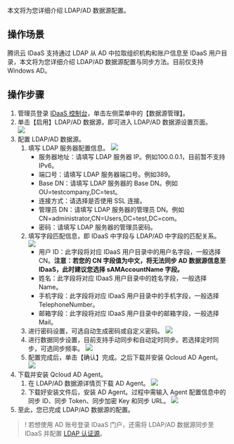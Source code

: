 本文将为您详细介绍 LDAP/AD 数据源配置。
## 操作场景
腾讯云 IDaaS 支持通过 LDAP 从 AD 中拉取组织机构和账户信息至 IDaaS 用户目录，本文将为您详细介绍 LDAP/AD 数据源配置与同步方法。目前仅支持 Windows AD。
## 操作步骤
1. 管理员登录 [IDaaS 控制台](https://console.cloud.tencent.com/idaas)，单击左侧菜单中的【数据源管理】。
2. 单击【启用】LDAP/AD 数据源，即可进入 LDAP/AD 数据源设置页面。  
![](https://main.qcloudimg.com/raw/a37b424e05a4ec3e89b65d5a95c83538.png)
3. 配置 LDAP/AD 数据源。
	1. 填写 LDAP 服务器配置信息。
	 ![](https://main.qcloudimg.com/raw/559441c8a2c4dd8497fa6a0b258ca1a6.png)
		- 服务器地址：请填写 LDAP 服务器 IP。例如100.0.0.1，目前暂不支持 IPv6。
		- 端口号：请填写 LDAP 服务器端口号。例如389。
		- Base DN：请填写 LDAP 服务器的 Base DN。例如 OU=testcompany,DC=test。
		- 连接方式：请选择是否使用 SSL 连接。
		- 管理员 DN：请填写 LDAP 服务器的管理员 DN。例如 CN=administrator,CN=Users,DC=test,DC=com。
		- 密码：请填写 LDAP 服务器的管理员密码。
	2. 填写字段匹配信息，即 IDaaS 中字段与 LDAP/AD 中字段的匹配关系。
	 ![](https://main.qcloudimg.com/raw/b56df20170a79273a98daa2a7036885b.png)
		- 用户 ID：此字段将对应 IDaaS 用户目录中的用户名字段，一般选择 CN。**注意：若您的 CN 字段值为中文，将无法同步 AD 数据源信息至 IDaaS，此时建议您选择 sAMAccountName 字段。**
		- 姓名：此字段将对应 IDaaS 用户目录中的姓名字段，一般选择 Name。
		- 手机字段：此字段将对应 IDaaS 用户目录中的手机字段，一般选择 TelephoneNumber。
		- 邮箱字段：此字段将对应 IDaaS 用户目录中的邮箱字段，一般选择 Mail。
	3. 进行密码设置，可选自动生成密码或自定义密码。
	 ![](https://main.qcloudimg.com/raw/c0c4830e62cb975e55ffd38354c6ced5.png)
	4. 进行数据同步设置，目前支持手动同步和自动定时同步。若选择定时同步，可选同步频率。
	![](https://main.qcloudimg.com/raw/a0fd46c7480c94177e28e8492a7ffff5.png)
	5. 配置完成后，单击【确认】完成。之后下载并安装 Qcloud AD Agent。
	![](https://main.qcloudimg.com/raw/f929f795320f5b3ce5d8ea39dd54625b.png)
4. 下载并安装 Qcloud AD Agent。
	1. 在 LDAP/AD 数据源详情页下载 AD Agent。
	 ![](https://main.qcloudimg.com/raw/0821edb53760d8b8153b17d15b8ae0a2.png)
	2. 下载好安装文件后，安装 AD Agent。过程中需输入 Agent 配置信息中的同步 ID、同步 Token、同步加密 Key 和同步 URL。
	 ![](https://main.qcloudimg.com/raw/fda0a4a46ef84bfa0c85b47887719373.png)
5. 至此，您已完成 LDAP/AD 数据源的配置。
>! 若想使用 AD 账号登录 IDaaS 门户，还需将 LDAP/AD 数据源同步至 IDaaS 并配置 [LDAP 认证源](https://cloud.tencent.com/document/product/1106/47049)。

